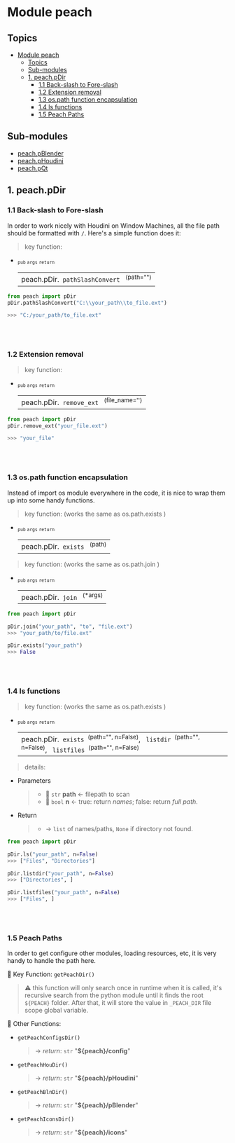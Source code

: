 # Module peach

## Topics
- [Module peach](#module-peach)
  - [Topics](#topics)
  - [Sub-modules](#sub-modules)
  - [1. peach.pDir](#1-peachpdir)
    - [1.1 Back-slash to Fore-slash](#11-back-slash-to-fore-slash)
    - [1.2 Extension removal](#12-extension-removal)
    - [1.3 os.path function encapsulation](#13-ospath-function-encapsulation)
    - [1.4 ls functions](#14-ls-functions)
    - [1.5 Peach Paths](#15-peach-paths)

## Sub-modules
- [peach.pBlender](./pBlender/README.md)
- [peach.pHoudini](./pHoudini/README.md)
- [peach.pQt](./pBlender/README.md)


## 1. peach.pDir
### 1.1 Back-slash to Fore-slash
In order to work nicely with Houdini on Window Machines, all the file path should be formatted with `/`. Here's a simple function does it:

> key function:
- <sub>`pub` `args` `return`</sub>
   <table><tr><td> peach.pDir.<code> pathSlashConvert </code> <sup>(path="")</sup> </td></tr></table>

```python
from peach import pDir
pDir.pathSlashConvert("C:\\your_path\\to_file.ext")

>>> "C:/your_path/to_file.ext"
```

<br><br>
### 1.2 Extension removal
> key function:
- <sub>`pub` `args` `return`</sub>
   <table><tr><td> peach.pDir.<code> remove_ext </code> <sup> (file_name='') </sup> </td></tr></table>

```python
from peach import pDir
pDir.remove_ext("your_file.ext")

>>> "your_file"
```

<br><br>
### 1.3 os.path function encapsulation 
Instead of import os module everywhere in the code, it is nice to wrap them up into some handy functions.
> key function: (works the same as os.path.exists )
- <sub>`pub` `args` `return`</sub>
   <table><tr><td> peach.pDir.<code> exists </code> <sup> (path) </sup> </td></tr></table>

> key function: (works the same as os.path.join )
- <sub>`pub` `args` `return`</sub>
   <table><tr><td> peach.pDir.<code> join </code> <sup> (*args) </sup> </td></tr></table>

```python
from peach import pDir

pDir.join("your_path", "to", "file.ext")
>>> "your_path/to/file.ext"

pDir.exists("your_path")
>>> False
```

<br><br>
### 1.4 ls functions

> key function: (works the same as os.path.exists )
- <sub>`pub` `args` `return`</sub>
   <table><tr><td> peach.pDir.<code> exists </code><sup>(path="", n=False)</sup>, 
      <code> listdir </code></code><sup>(path="", n=False)</sup>, 
      <code> listfiles </code></code><sup>(path="", n=False)</sup>
  </td></tr></table>

> details:
  - Parameters
    > - :electric_plug: `str` __path__  &larr; filepath to scan
    > - :electric_plug: `bool` __n__  &larr; true: return _names_; false: return _full path_.
  - Return
    > - &rarr; `list` of names/paths, `None` if directory not found.


```python
from peach import pDir

pDir.ls("your_path", n=False)
>>> ["Files", "Directories"]

pDir.listdir("your_path", n=False)
>>> ["Directories", ]

pDir.listfiles("your_path", n=False)
>>> ["Files", ]
```


<br><br>
### 1.5 Peach Paths
In order to get configure other modules, loading resources, etc, it is very handy to handle the path here.

:floppy_disk: Key Function: `getPeachDir()`
 > :warning: this function will only search once in runtime when it is called, it's recursive search from the python module until it finds the root `${PEACH}` folder. After that, it will store the value in `_PEACH_DIR` file scope global variable.  


:floppy_disk: Other Functions: 

- `getPeachConfigsDir()`
    > &rarr; _return_: `str` "__${peach}/config__"
- `getPeachHouDir()`
    > &rarr; _return_: `str` "__${peach}/pHoudini__"
- `getPeachBlnDir()`
    > &rarr; _return_: `str` "__${peach}/pBlender__"
- `getPeachIconsDir()`
    > &rarr; _return_: `str` "__${peach}/icons__"
